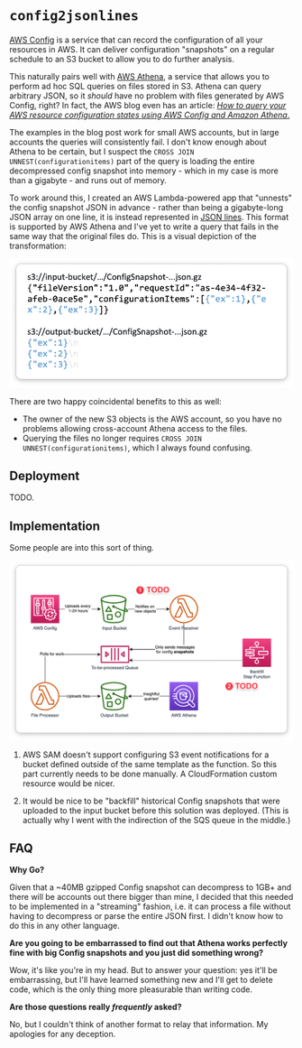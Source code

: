 # `config2jsonlines`

[AWS Config](https://aws.amazon.com/config/) is a service that can record the
configuration of all your resources in AWS. It can deliver configuration "snapshots"
on a regular schedule to an S3 bucket to allow you to do further analysis.

This naturally pairs well with [AWS Athena](https://aws.amazon.com/athena/), a
service that allows you to perform ad hoc SQL queries on files stored in S3. Athena
can query arbitrary JSON, so it _should_ have no problem with files generated
by AWS Config, right? In fact, the AWS blog even has an article:
[_How to query your AWS resource configuration states using AWS Config and Amazon Athena_.](https://aws.amazon.com/blogs/mt/how-to-query-your-aws-resource-configuration-states-using-aws-config-and-amazon-athena/)

The examples in the blog post work for small AWS accounts, but in large accounts the 
queries will consistently fail. I don't know enough about Athena to be certain, but I suspect the 
`CROSS JOIN UNNEST(configurationitems)` part of the query is loading the entire
decompressed config snapshot into memory - which in my case is more than a gigabyte -
and runs out of memory.

To work around this, I created an AWS Lambda-powered app that "unnests" the config
snapshot JSON in advance - rather than being a gigabyte-long JSON array on one line,
it is instead represented in [JSON lines](http://jsonlines.org/). This format is
supported by AWS Athena and I've yet to write a query that fails in the same way 
that the original files do. This is a visual depiction of the transformation:

![](readme-picture.png)

There are two happy coincidental benefits to this as well:

* The owner of the new S3 objects is the AWS account, so you have no problems
  allowing cross-account Athena access to the files.
* Querying the files no longer requires `CROSS JOIN UNNEST(configurationitems)`,
  which I always found confusing.
  
## Deployment

TODO.

## Implementation

Some people are into this sort of thing. 

![](implementation.png)

1. AWS SAM doesn't support configuring S3 event notifications for a bucket defined
   outside of the same template as the function. So this part currently needs to be
   done manually. A CloudFormation custom resource would be nicer.

2. It would be nice to be "backfill" historical Config snapshots that were uploaded
   to the input bucket before this solution was deployed. (This is actually why I 
   went with the indirection of the SQS queue in the middle.)

## FAQ

**Why Go?**

Given that a ~40MB gzipped Config snapshot can decompress to 1GB+ and there will be
accounts out there bigger than mine, I decided that this needed to be implemented
in a "streaming" fashion, i.e. it can process a file without having to decompress
or parse the entire JSON first. I didn't know how to do this in any other language.

**Are you going to be embarrassed to find out that Athena works perfectly fine
with big Config snapshots and you just did something wrong?**

Wow, it's like you're in my head. But to answer your question: yes it'll be 
embarrassing, but I'll have learned something new and I'll get to delete code,
which is the only thing more pleasurable than writing code.

**Are those questions really _frequently_ asked?**

No, but I couldn't think of another format to relay that information. My apologies
for any deception.
 